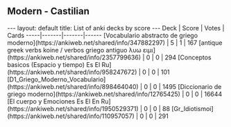 <h2>Modern  -  Castilian</h2>
---
layout: default
title: List of anki decks by score
---
Deck | Score | Votes | Cards
-----|-------|-------|------
[Vocabulario abstracto de griego moderno](https://ankiweb.net/shared/info/347882297) | 5 | 1 | 167
[antique greek verbs koine / verbos griego antiguo λυω ειμι](https://ankiweb.net/shared/info/2357799636) | 0 | 0 | 294
[Conceptos basicos (Espacio y tiempo) Es El Ru](https://ankiweb.net/shared/info/958247672) | 0 | 0 | 101
[D1_Griego_Moderno_Vocabulario](https://ankiweb.net/shared/info/898464040) | 0 | 0 | 1495
[Diccionario de griego moderno](https://ankiweb.net/shared/info/12765425) | 0 | 0 | 16644
[El cuerpo y Emociones Es El En Ru](https://ankiweb.net/shared/info/1950529371) | 0 | 0 | 88
[Gr_Idiotismoi](https://ankiweb.net/shared/info/110957057) | 0 | 0 | 291

